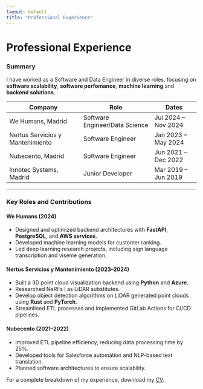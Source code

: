 ```yaml
---
layout: default
title: "Professional Experience"
---
```


# Professional Experience

### Summary

I have worked as a Software and Data Engineer in diverse roles, focusing on **software scalability**, **software perfomance**, **machine learning** and **backend solutions**.

| Company                            | Role                          | Dates                |
|------------------------------------|-------------------------------|----------------------|
| We Humans, Madrid                  | Software Engineer/Data Science| Jul 2024 – Nov 2024  |
| Nertus Servicios y Mantenimiento   | Software Engineer             | Jan 2023 – May 2024  |
| Nubecento, Madrid                  | Software Engineer             | Jun 2021 – Dec 2022  |
| Innotec Systems, Madrid            | Junior Developer              | Mar 2019 – Jun 2019  |

---

### Key Roles and Contributions

#### We Humans (2024)

- Designed and optimized backend architectures with **FastAPI**, **PostgreSQL**, and **AWS services**.
- Developed machine learning models for customer ranking.
- Led deep learning research projects, including sign language transcription and viseme generation.

#### Nertus Servicios y Mantenimiento (2023–2024)

- Built a 3D point cloud visualization backend using **Python** and **Azure**.
- Researched NeRFs l as LiDAR substitutes.
- Develop object detection algorithms on LiDAR generated point clouds using **Rust** and **PyTorch**.
- Streamlined ETL processes and implemented GitLab Actions for CI/CD pipelines.

#### Nubecento (2021–2022)

- Improved ETL pipeline efficiency, reducing data processing time by 25%.
- Developed tools for Salesforce automation and NLP-based text translation.
- Planned software architectures to ensure scalability.

For a complete breakdown of my experience, download my [CV](downloads/CV.pdf).
